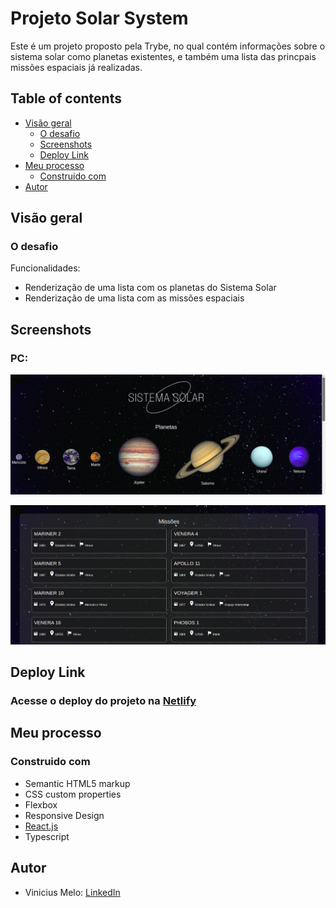 # Projeto Solar System

Este é um projeto proposto pela Trybe, no qual contém informações sobre o sistema solar como planetas existentes, e também uma lista das princpais missões espaciais já realizadas.

## Table of contents

- [Visão geral](#visão-geral)
  - [O desafio](#o-desafio)
  - [Screenshots](#screenshots)
  - [Deploy Link](#deploy-link)
- [Meu processo](#meu-processo)
  - [Construido com](#construido-com)
- [Autor](#autor)

## Visão geral

### O desafio

Funcionalidades:

- Renderização de uma lista com os planetas do Sistema Solar
- Renderização de uma lista com as missões espaciais

## Screenshots

### PC:
![](./public/solarsystem1.png)

![](./public/solarsystem2.png)

## Deploy Link

### Acesse o deploy do projeto na [Netlify](https://vmd-solar-system.netlify.app)

## Meu processo

### Construido com

- Semantic HTML5 markup
- CSS custom properties
- Flexbox
- Responsive Design
- [React.js](https://reactjs.org/)
- Typescript

## Autor

- Vinicius Melo: [LinkedIn](https://www.linkedin.com/in/vinicius-s-melo/)
